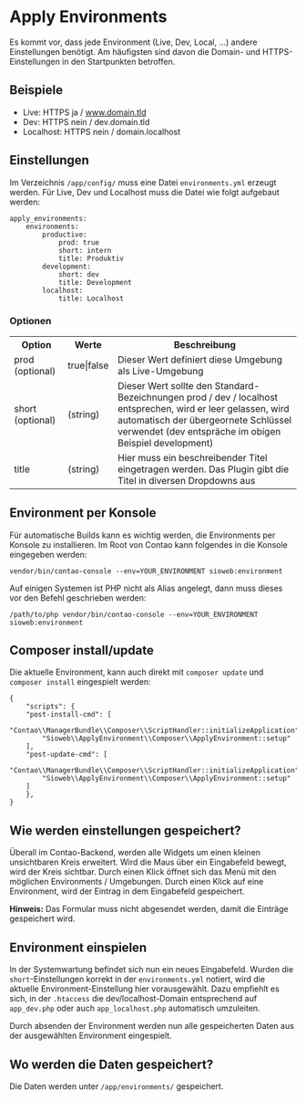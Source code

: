 # Apply Environments

Es kommt vor, dass jede Environment (Live, Dev, Local, ...) andere Einstellungen benötigt. Am häufigsten sind davon die Domain- und HTTPS-Einstellungen in den Startpunkten betroffen.

## Beispiele

- Live: HTTPS ja / www.domain.tld
- Dev: HTTPS nein / dev.domain.tld
- Localhost: HTTPS nein / domain.localhost

## Einstellungen

Im Verzeichnis `/app/config/` muss eine Datei `environments.yml` erzeugt werden. Für Live, Dev und Localhost muss die Datei wie folgt aufgebaut werden:

	apply_environments:
		environments:
			productive:
				prod: true
				short: intern
				title: Produktiv
			development:
				short: dev
				title: Development
			localhost:
				title: Localhost

### Optionen

<table width="100%">
	<tr>
		<th>Option</th>
		<th>Werte</th>
		<th>Beschreibung</th>
	</tr>
	<tr>
		<td>prod (optional)</td>
		<td>true|false</td>
		<td>Dieser Wert definiert diese Umgebung als Live-Umgebung</td>
	</tr>
	<tr>
		<td>short (optional)</td>
		<td>(string)</td>
		<td>Dieser Wert sollte den Standard-Bezeichnungen prod / dev / localhost entsprechen, wird er leer gelassen, wird automatisch der übergeornete Schlüssel verwendet (dev entspräche im obigen Beispiel development)</td>
	</tr>
	<tr>
		<td>title</td>
		<td>(string)</td>
		<td>Hier muss ein beschreibender Titel eingetragen werden. Das Plugin gibt die Titel in diversen Dropdowns aus</td>
	</tr>
</table>

## Environment per Konsole

Für automatische Builds kann es wichtig werden, die Environments per Konsole zu installieren. Im Root von Contao kann folgendes in die Konsole eingegeben werden:

	vendor/bin/contao-console --env=YOUR_ENVIRONMENT sioweb:environment

Auf einigen Systemen ist PHP nicht als Alias angelegt, dann muss dieses vor den Befehl geschrieben werden:


	/path/to/php vendor/bin/contao-console --env=YOUR_ENVIRONMENT sioweb:environment

## Composer install/update

Die aktuelle Environment, kann auch direkt mit `composer update` und `composer install` eingespielt werden:

	{
	    "scripts": {
		"post-install-cmd": [
		    "Contao\\ManagerBundle\\Composer\\ScriptHandler::initializeApplication",
		    "Sioweb\\ApplyEnvironment\\Composer\\ApplyEnvironment::setup"
		],
		"post-update-cmd": [
		    "Contao\\ManagerBundle\\Composer\\ScriptHandler::initializeApplication",
		    "Sioweb\\ApplyEnvironment\\Composer\\ApplyEnvironment::setup"
		]
	    },
	}

## Wie werden einstellungen gespeichert?

Überall im Contao-Backend, werden alle Widgets um einen kleinen unsichtbaren Kreis erweitert. Wird die Maus über ein Eingabefeld bewegt, wird der Kreis sichtbar. Durch einen Klick öffnet sich das Menü mit den möglichen Environments / Umgebungen. Durch einen Klick auf eine Environment, wird der Eintrag in dem Eingabefeld gespeichert. 

**Hinweis:** Das Formular muss nicht abgesendet werden, damit die Einträge gespeichert wird.

## Environment einspielen

In der Systemwartung befindet sich nun ein neues Eingabefeld. Wurden die `short`-Einstellungen korrekt in der `environments.yml` notiert, wird die aktuelle Environment-Einstellung hier vorausgewählt. Dazu empfiehlt es sich, in der `.htaccess` die dev/localhost-Domain entsprechend auf `app_dev.php` oder auch `app_localhost.php` automatisch umzuleiten.

Durch absenden der Environment werden nun alle gespeicherten Daten aus der ausgewählten Environment eingespielt.

## Wo werden die Daten gespeichert?

Die Daten werden unter `/app/environments/` gespeichert. 
